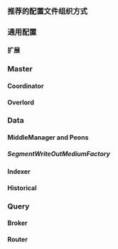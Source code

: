 <!-- toc -->
### 推荐的配置文件组织方式
### 通用配置
#### 扩展
### Master
#### Coordinator
#### Overlord
### Data
#### MiddleManager and Peons
##### SegmentWriteOutMediumFactory
#### Indexer
#### Historical
### Query
#### Broker
#### Router
